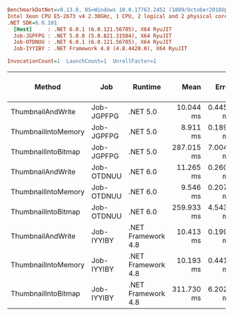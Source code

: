 ``` ini

BenchmarkDotNet=v0.13.0, OS=Windows 10.0.17763.2452 (1809/October2018Update/Redstone5)
Intel Xeon CPU E5-2673 v4 2.30GHz, 1 CPU, 2 logical and 2 physical cores
.NET SDK=6.0.101
  [Host]     : .NET 6.0.1 (6.0.121.56705), X64 RyuJIT
  Job-JGPFPG : .NET 5.0.8 (5.0.821.31504), X64 RyuJIT
  Job-OTDNUU : .NET 6.0.1 (6.0.121.56705), X64 RyuJIT
  Job-IYYIBY : .NET Framework 4.8 (4.8.4420.0), X64 RyuJIT

InvocationCount=1  LaunchCount=1  UnrollFactor=1  

```
|              Method |        Job |            Runtime |       Mean |     Error |     StdDev |     Median |     Gen 0 |     Gen 1 |     Gen 2 |    Allocated | Allocated native memory | Native memory leak |
|-------------------- |----------- |------------------- |-----------:|----------:|-----------:|-----------:|----------:|----------:|----------:|-------------:|------------------------:|-------------------:|
|   ThumbnailAndWrite | Job-JGPFPG |           .NET 5.0 |  10.044 ms | 0.4451 ms |  1.2842 ms |   9.705 ms |         - |         - |         - |        624 B |            12,602,272 B |                  - |
| ThumbnailIntoMemory | Job-JGPFPG |           .NET 5.0 |   8.911 ms | 0.1891 ms |  0.5425 ms |   8.931 ms |         - |         - |         - |  5,683,936 B |            12,597,362 B |                  - |
| ThumbnailIntoBitmap | Job-JGPFPG |           .NET 5.0 | 287.015 ms | 7.0047 ms | 20.6535 ms | 290.483 ms | 1000.0000 | 1000.0000 | 1000.0000 | 11,367,304 B |            12,818,936 B |              160 B |
|   ThumbnailAndWrite | Job-OTDNUU |           .NET 6.0 |  11.265 ms | 0.2609 ms |  0.7650 ms |  10.999 ms |         - |         - |         - |      1,104 B |            12,602,272 B |                  - |
| ThumbnailIntoMemory | Job-OTDNUU |           .NET 6.0 |   9.546 ms | 0.2076 ms |  0.5888 ms |   9.418 ms |         - |         - |         - |  5,684,416 B |            12,597,362 B |                  - |
| ThumbnailIntoBitmap | Job-OTDNUU |           .NET 6.0 | 259.933 ms | 4.5432 ms |  4.0275 ms | 260.480 ms | 1000.0000 | 1000.0000 | 1000.0000 | 11,369,016 B |            12,819,096 B |              320 B |
|   ThumbnailAndWrite | Job-IYYIBY | .NET Framework 4.8 |  10.413 ms | 0.1998 ms |  0.3703 ms |  10.376 ms |         - |         - |         - |      8,192 B |            12,602,264 B |                  - |
| ThumbnailIntoMemory | Job-IYYIBY | .NET Framework 4.8 |  10.193 ms | 0.4410 ms |  1.2864 ms |  10.004 ms |         - |         - |         - |  5,691,416 B |            12,597,360 B |                  - |
| ThumbnailIntoBitmap | Job-IYYIBY | .NET Framework 4.8 | 311.730 ms | 6.2026 ms |  9.0916 ms | 313.472 ms | 1000.0000 | 1000.0000 | 1000.0000 | 17,117,760 B |            12,818,990 B |              216 B |
